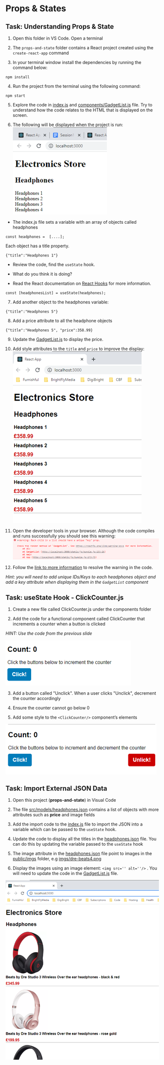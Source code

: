 # Props & States

## Task: Understanding Props & State

1. Open this folder in VS Code. Open a terminal

1. The `props-and-state` folder contains a React project created using the `create-react-app` command

1. In your terminal window install the dependencies by running the command below:

```shell
npm install
```
4. Run the project from the terminal using the following command:

```shell
npm start
```
5. Explore the code in [index.js](src/index.js) and [components/GadgetList.js](src/components/GadgetList.js) file. Try to  understand how the code relates to the HTML that is displayed on the screen.

1. The following will be displayed when the project is run:
![Example Output](docs/electronics-store-list.png)

- The index.js file sets a variable with an array of objects called headphones
```JS
const headphones =  [....];
```

Each object has a title property.

```JS
{"title":"Headphones 1"}
```

- Review the code, find the `useState` hook. 

- What do you think it is doing? 

- Read the React documentation on [React Hooks](https://reactjs.org/docs/hooks-intro.html) for more information.
```JS
const [headphonesList] = useState(headphones);
```

7. Add another object to the headphones variable:
```JS
{"title":"Headphones 5"}
```

8. Add a price attribute to all the headphone objects 

```JS
{"title":"Headphones 5", "price":358.99}
```

9. Update the [GadgetList.js](src/components/GadgetList.js) to display the price.

1. Add style attributes to the `title` and `price` to improve the display:
![Example Output](docs/electornic-store-task1.png)

11. Open the developer tools in your browser. Although the code compiles and runs successfully you should see this warning:
![Warning](docs/key-warning.png)

12. Follow the [link to more information](https://reactjs.org/link/warning-keys) to resolve the warning in the code. 

_Hint: you will need to add unique IDs/Keys to each headphones object and add a key attribute when displaying them in the `GadgetList` component_

## Task: useState Hook - ClickCounter.js

1. Create a new file called ClickCounter.js under the components  folder

1. Add the code for a functional component called ClickCounter that increments a counter when a button is clicked

_HINT: Use the code from the  previous slide_

![Click Counter](docs/clickcount.png)

3. Add a button called "Unclick". When a user clicks "Unclick", decrement the counter accordingly

1. Ensure the counter cannot go below 0

1. Add some style to the `<ClickCounter/>` component’s elements

![Click Counter](docs/clickcount2.png)

## Task: Import External JSON  Data

1. Open this project (__props-and-state__) in Visual Code

1. The file [src/models/headphones.json](src/models/headphones.json) contains a list of objects with more attributes such as __price__ and image fields

1. Add the import code to the [index.js](src/index.js) file to import the JSON into a variable which can be passed to the `useState` hook.

1. Update the code to display all the titles in the [headphones.json](src/models/headphones.json) file. You can do this by updating the variable passed to the `useState` hook

1. The image attribute in the [headphones.json](src/models/headphones.json) file point to images in the [public/imgs](public/imgs/) folder, e.g [imgs/dre-beats4.png](public/imgs/dre-beats4.png)

1. Display the images using an image element: `<img src='' alt=''/>` . You will need to update the code in the [GadgetList.js](src/components/GadgetList.js) file.

![Warning](docs/electronics-store.png)